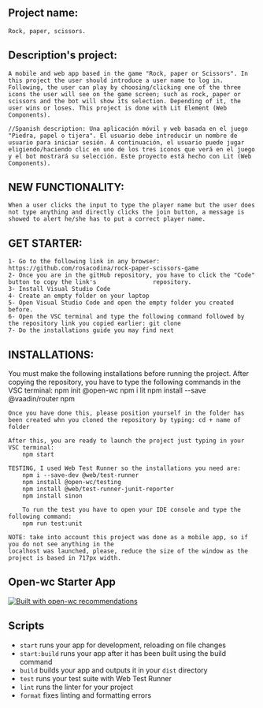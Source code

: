 ## Project name:
	Rock, paper, scissors.

## Description's project:
	A mobile and web app based in the game "Rock, paper or Scissors". In this project the user should introduce a user name to log in. Following, the user can play by choosing/clicking one of the three icons the user will see on the game screen; such as rock, paper or scissors and the bot will show its selection. Depending of it, the user wins or loses. This project is done with Lit Element (Web Components). 
	
	//Spanish description: Una aplicación móvil y web basada en el juego "Piedra, papel o tijera". El usuario debe introducir un nombre de usuario para iniciar sesión. A continuación, el usuario puede jugar eligiendo/haciendo clic en uno de los tres iconos que verá en el juego y el bot mostrará su selección. Este proyecto está hecho con Lit (Web Components).

## NEW FUNCTIONALITY:
	When a user clicks the input to type the player name but the user does not type anything and directly clicks the join button, a message is showed to alert he/she has to put a correct player name. 

## GET STARTER:
	1- Go to the following link in any browser: https://github.com/rosacodina/rock-paper-scissors-game
	2- Once you are in the gitHub repository, you have to click the "Code" button to copy the link's 				repository.
	3- Install Visual Studio Code
	4- Create an empty folder on your laptop 
	5- Open Visual Studio Code and open the empty folder you created before.
	6- Open the VSC terminal and type the following command followed by the repository link you copied earlier: git clone
	7- Do the installations guide you may find next

## INSTALLATIONS:
  You must make the following installations before running the project. After copying the repository, you have to type the following commands in the VSC terminal:
    npm init @open-wc
    npm i lit
    npm install --save @vaadin/router 
    npm

	Once you have done this, please position yourself in the folder has been created whn you cloned the repository by typing: cd + name of folder

	After this, you are ready to launch the project just typing in your VSC terminal:
		npm start

	TESTING, I used Web Test Runner so the installations you need are:
		npm i --save-dev @web/test-runner
		npm install @open-wc/testing
		npm install @web/test-runner-junit-reporter
		npm install sinon

		To run the test you have to open your IDE console and type the following command:
		npm run test:unit

	NOTE: take into account this project was done as a mobile app, so if you do not see anything in the
	localhost was launched, please, reduce the size of the window as the project is based in 717px width.


## Open-wc Starter App

[![Built with open-wc recommendations](https://img.shields.io/badge/built%20with-open--wc-blue.svg)](https://github.com/open-wc)



## Scripts

- `start` runs your app for development, reloading on file changes
- `start:build` runs your app after it has been built using the build command
- `build` builds your app and outputs it in your `dist` directory
- `test` runs your test suite with Web Test Runner
- `lint` runs the linter for your project
- `format` fixes linting and formatting errors

